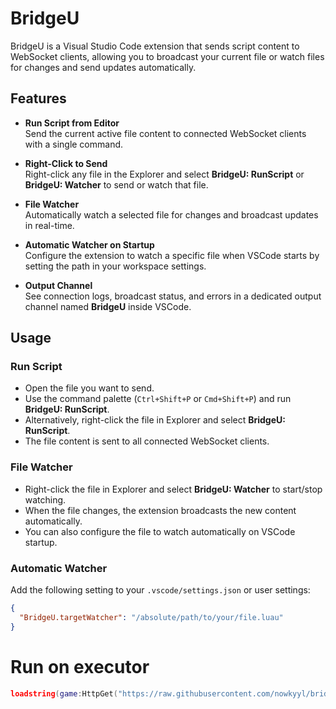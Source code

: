 # BridgeU

BridgeU is a Visual Studio Code extension that sends script content to WebSocket clients, allowing you to broadcast your current file or watch files for changes and send updates automatically.

## Features

- **Run Script from Editor**  
  Send the current active file content to connected WebSocket clients with a single command.

- **Right-Click to Send**  
  Right-click any file in the Explorer and select **BridgeU: RunScript** or **BridgeU: Watcher** to send or watch that file.

- **File Watcher**  
  Automatically watch a selected file for changes and broadcast updates in real-time.

- **Automatic Watcher on Startup**  
  Configure the extension to watch a specific file when VSCode starts by setting the path in your workspace settings.

- **Output Channel**  
  See connection logs, broadcast status, and errors in a dedicated output channel named **BridgeU** inside VSCode.

## Usage

### Run Script

- Open the file you want to send.
- Use the command palette (`Ctrl+Shift+P` or `Cmd+Shift+P`) and run **BridgeU: RunScript**.
- Alternatively, right-click the file in Explorer and select **BridgeU: RunScript**.
- The file content is sent to all connected WebSocket clients.

### File Watcher

- Right-click the file in Explorer and select **BridgeU: Watcher** to start/stop watching.
- When the file changes, the extension broadcasts the new content automatically.
- You can also configure the file to watch automatically on VSCode startup.

### Automatic Watcher

Add the following setting to your `.vscode/settings.json` or user settings:

```json
{
  "BridgeU.targetWatcher": "/absolute/path/to/your/file.luau"
}
```

# Run on executor
```lua
loadstring(game:HttpGet("https://raw.githubusercontent.com/nowkyyl/bridgeu/refs/heads/master/main.luau"))()
```
